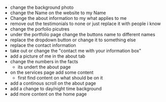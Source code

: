 - change the background photo 
- change the Name on the website to my Name
- Change the about information to my what applies to me
- remove out the testimonials to none or just replace it with people i know
- change the porfolio picutres 
- under the portfolio page change the buttons name to different names
- replace the dropdown button or change it to something else
- replace the contact information 
- take out or change the "contact me with your information box"
- add a picture of me in the about tab
- change the numbers in the facts
    - its undert the about page
- on the services page add some content 
    - first find content on what should be on it
- add a continous scroll on the about page
- add a change to day/night time background
- add more content on the home page